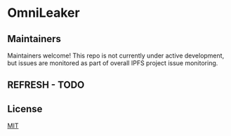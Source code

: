 # OmniLeaker

## Maintainers

Maintainers welcome! This repo is not currently under active development, but issues are monitored as part of overall IPFS project issue monitoring.


## REFRESH - TODO


## License

[MIT](LICENSE)
